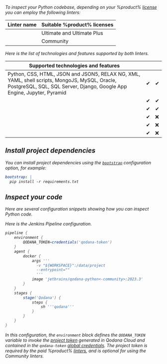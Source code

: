 [//]: # (title: Inspect Python code)

<var name="JenkinsCred" value="https://www.jenkins.io/doc/book/using/using-credentials/#adding-new-global-credentials"/>
<var name="docker-image" value="jetbrains/qodana-python&lt;-community&gt;:2023.2"/>

To inspect your Python codebase, depending on your %product% [license](pricing.md) you can employ the following linters: 

<tabs>
<tab id="inspect-python-code-linters" title="Linters">

| Linter name                    | Suitable %product% licenses |
|--------------------------------|-----------------------------|
| [](qodana-python.md)           | Ultimate and Ultimate Plus  |
| [](qodana-python-community.md) | Community                   |

</tab>
<tab id="inspect-python-code-techs" title="Supported technologies and features">

Here is the list of technologies and features supported by both linters.

| Supported technologies and features                                                                                                                                     | [](qodana-python.md) | [](qodana-python-community.md) |
|-------------------------------------------------------------------------------------------------------------------------------------------------------------------------|----------------------|--------------------------------|
| Python, CSS, HTML, JSON and JSON5, RELAX NG, XML, YAML, shell scripts, MongoJS, MySQL, Oracle, PostgreSQL, SQL, SQL Server, Django, Google App Engine, Jupyter, Pyramid | &#x2714;             | &#x2714;                       |
| [](baseline.xml)                                                                                                                                                        | &#x2714;             | &#x2714;                       |
| [](quality-gate.xml)                                                                                                                                                    | &#x2714;             | &#x2714;                       |
| [](license-audit.xml)                                                                                                                                                   | &#x2714;             | &#x274c;                       |
| [](quick-fix.md)                                                                                                                                                        | &#x2714;             | &#x274c;                       |
| [](vulnerability-checker.md)                                                                                                                                            | &#x2714;             | &#x274c;                       |

</tab>
</tabs>

## Install project dependencies

You can install project dependencies using the [`bootstrap`](before-running-qodana.md) configuration option, for example:

```yaml
bootstrap: |
  pip install -r requirements.txt
```

## Inspect your code

Here are several configuration snippets showing how you can inspect Python code.

<tabs>
<tab id="inspect-python-code-github" title="GitHub Actions">
    <include src="lib_qd.xml" include-id="github-basic-configuration"/>
</tab>
<tab id="inspect-python-code-jenkins" title="Jenkins">

Here is the Jenkins Pipeline configuration.

```groovy
pipeline {
    environment {
        QODANA_TOKEN=credentials('qodana-token')
    }
    agent {
        docker {
            args '''
              -v "${WORKSPACE}":/data/project
              --entrypoint=""
              '''
            image 'jetbrains/qodana-python<-community>:2023.3'
        }
    }
    stages {
        stage('Qodana') {
            steps {
                sh '''qodana'''
            }
        }
    }
}
```

In this configuration, the `environment` block defines the `QODANA_TOKEN` variable to invoke the
[project token](project-token.md) generated in Qodana Cloud and contained in
the `qodana-token` [global credentials](%JenkinsCred%). The project token is required by the paid %product%
[linters](pricing.md#pricing-linters-licenses), and is optional for using the Community linters.

</tab>
<tab id="inspect-python-code-local" title="Local run">
<include src="lib_qd.xml" include-id="qodana-cli-quickstart" use-filter="non-php,py-only,non-gs,empty"/>
</tab>
</tabs>



